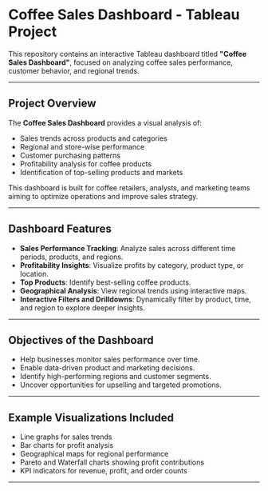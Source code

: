 # Coffee Sales Dashboard - Tableau Project

This repository contains an interactive Tableau dashboard titled **"Coffee Sales Dashboard"**, focused on analyzing coffee sales performance, customer behavior, and regional trends.

---

## Project Overview

The **Coffee Sales Dashboard** provides a visual analysis of:

- Sales trends across products and categories
- Regional and store-wise performance
- Customer purchasing patterns
- Profitability analysis for coffee products
- Identification of top-selling products and markets

This dashboard is built for coffee retailers, analysts, and marketing teams aiming to optimize operations and improve sales strategy.

---

## Dashboard Features

- **Sales Performance Tracking**: Analyze sales across different time periods, products, and regions.
- **Profitability Insights**: Visualize profits by category, product type, or location.
- **Top Products**: Identify best-selling coffee products.
- **Geographical Analysis**: View regional trends using interactive maps.
- **Interactive Filters and Drilldowns**: Dynamically filter by product, time, and region to explore deeper insights.

---

## Objectives of the Dashboard

- Help businesses monitor sales performance over time.
- Enable data-driven product and marketing decisions.
- Identify high-performing regions and customer segments.
- Uncover opportunities for upselling and targeted promotions.

---

## Example Visualizations Included

- Line graphs for sales trends
- Bar charts for profit analysis
- Geographical maps for regional performance
- Pareto and Waterfall charts showing profit contributions
- KPI indicators for revenue, profit, and order counts

---
